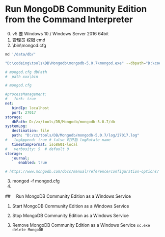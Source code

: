 # Run MongoDB Community Edition from the Command Interpreter
0. v5 要 Windows 10 / Windows Server 2016 64bit
1. 管理员 权限 cmd
2. <install directory>\bin\mongod.cfg

```sh
md '/data/db/'

"D:\codeing\tools\DB\Mongodb\mongodb-5.0.7\mongod.exe" --dbpath="D:\codeing\tools\DB\Mongodb\mongodb-5.0.7\db"

# mongod.cfg dbPath 
#  path xxx\bin
```
```yml
# mongod.cfg

#processManagement:
#   fork: true
net:
   bindIp: localhost
   port: 27017
storage:
   dbPath: D:/zx/tools/DB/Mongodb/mongodb-5.0.7/db
systemLog:
   destination: file
   path: "D:/zx/tools/DB/Mongodb/mongodb-5.0.7/log/27017.log"
#   logAppend: true # false 时开启 logRotate name 
   timeStampFormat: iso8601-local
#   verbosity: 5  # default 0
storage:
   journal:
      enabled: true

# https://www.mongodb.com/docs/manual/reference/configuration-options/
```
3. mongod -f mongod.cfg
4. 
##　 Run MongoDB Community Edition as a Windows Service

1. Start MongoDB Community Edition as a Windows Service

2. Stop MongoDB Community Edition as a Windows Service

3. Remove MongoDB Community Edition as a Windows Service
   `sc.exe delete MongoDB`
